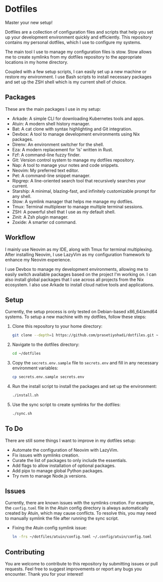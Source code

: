 # Dotfiles

Master your new setup!

Dotfiles are a collection of configuration files and scripts that help you set
up your development environment quickly and efficiently. This repository
contains my personal dotfiles, which I use to configure my systems.

The main tool I use to manage my configuration files is stow. Stow allows me to
create symlinks from my dotfiles repository to the appropriate locations in my home
directory.

Coupled with a few setup scripts, I can easily set up a new machine or restore
my environment. I use Bash scripts to install necessary packages and set up the
ZSH shell which is my current shell of choice.

## Packages

These are the main packages I use in my setup:

- Arkade: A simple CLI for downloading Kubernetes tools and apps.
- Atuin: A modern shell history manager.
- Bat: A cat clone with syntax highlighting and Git integration.
- Devbox: A tool to manage development environments using Nix packages.
- Direnv: An environment switcher for the shell.
- Eza: A modern replacement for 'ls' written in Rust.
- Fzf: A command-line fuzzy finder.
- Git: Version control system to manage my dotfiles repository.
- Nap: A tool to manage your notes and code snippets.
- Neovim: My preferred text editor.
- Pet: A command-line snippet manager.
- Ripgrep: A line-oriented search tool that recursively searches your current.
- Starship: A minimal, blazing-fast, and infinitely customizable prompt for any shell.
- Stow: A symlink manager that helps me manage my dotfiles.
- Tmux: Terminal multiplexer to manage multiple terminal sessions.
- ZSH: A powerful shell that I use as my default shell.
- Zinit: A Zsh plugin manager.
- Zoxide: A smarter cd command.

## Workflow

I mainly use Neovim as my IDE, along with Tmux for terminal multiplexing. After
installing Neovim, I use LazyVim as my configuration framework to enhance my
Neovim experience.

I use Devbox to manage my development environments, allowing me to easily
switch available packages based on the project I'm working on. I can also
install global packages that I use across all projects from the Nix ecosystem.
I also use Arkade to install cloud native tools and applications.

## Setup

Currently, the setup process is only tested on Debian-based x86_64/amd64
systems. To setup a new machine with my dotfiles, follow these steps:

1. Clone this repository to your home directory:

    ```bash
    git clone --depth=1 https://github.com/prasetiyohadi/dotfiles.git ~/dotfiles
    ```

2. Navigate to the dotfiles directory:

    ```bash
    cd ~/dotfiles
    ```

3. Copy the `secrets.env.sample` file to `secrets.env` and fill in any necessary
   environment variables:

    ```bash
    cp secrets.env.sample secrets.env
    ```

4. Run the install script to install the packages and set up the environment:

    ```bash
    ./install.sh
    ```

5. Use the sync script to create symlinks for the dotfiles:

    ```bash
    ./sync.sh
    ```

## To Do

There are still some things I want to improve in my dotfiles setup:

- Automate the configuration of Neovim with LazyVim.
- Fix issues with symlinks creation.
- Curate the list of packages to only include the essentials.
- Add flags to allow installation of optional packages.
- Add pipx to manage global Python packages.
- Try nvm to manage Node.js versions.

## Issues

Currently, there are known issues with the symlinks creation. For example, the
`config.toml` file in the Atuin config directory is always automatically
created by Atuin, which may cause conflicts. To resolve this, you may need to
manually symlink the file after running the sync script.

- Fixing the Atuin config symlink issue:

    ```bash
    ln -frs ~/dotfiles/atuin/config.toml ~/.config/atuin/config.toml
    ```

## Contributing

You are welcome to contribute to this repository by submitting issues or pull
requests. Feel free to suggest improvements or report any bugs you encounter.
Thank you for your interest!
